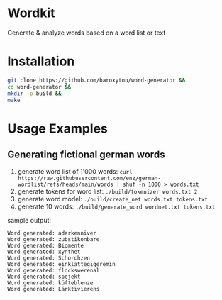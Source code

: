 # Wordkit
Generate & analyze words based on a word list or text

# Installation
```bash
git clone https://github.com/baroxyton/word-generator &&
cd word-generator &&
mkdir -p build &&
make
```
# Usage Examples

## Generating fictional german words
1. generate word list of 1'000 words: `curl https://raw.githubusercontent.com/enz/german-wordlist/refs/heads/main/words | shuf -n 1000 > words.txt`
2. generate tokens for word list: `./build/tokenizer words.txt 2`
3. generate word model: `./build/create_net words.txt tokens.txt`
4. generate 10 words: `./build/generate_word wordnet.txt tokens.txt`

sample output:

```
Word generated: adarkenniver
Word generated: zubstikonbare
Word generated: Biomente
Word generated: xynthet
Word generated: Schorchzen
Word generated: einklattegigeremin
Word generated: flockswerenal
Word generated: spejekt
Word generated: küfteblenze
Word generated: Lärktivierens
```
